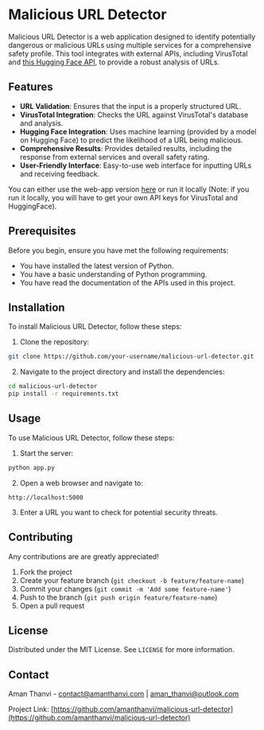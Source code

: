 # Malicious URL Detector

Malicious URL Detector is a web application designed to identify potentially dangerous or malicious URLs using multiple services for a comprehensive safety profile. This tool integrates with external APIs, including VirusTotal and [this Hugging Face API](https://huggingface.co/elftsdmr/malware-url-detect), to provide a robust analysis of URLs.

## Features

- **URL Validation**: Ensures that the input is a properly structured URL.
- **VirusTotal Integration**: Checks the URL against VirusTotal's database and analysis.
- **Hugging Face Integration**: Uses machine learning (provided by a model on Hugging Face) to predict the likelihood of a URL being malicious.
- **Comprehensive Results**: Provides detailed results, including the response from external services and overall safety rating.
- **User-Friendly Interface**: Easy-to-use web interface for inputting URLs and receiving feedback.

You can either use the web-app version [here](https://athanvi.pythonanywhere.com/) or run it locally (Note: if you run it locally, you will have to get your own API keys for VirusTotal and HuggingFace).

## Prerequisites

Before you begin, ensure you have met the following requirements:

- You have installed the latest version of Python.
- You have a basic understanding of Python programming.
- You have read the documentation of the APIs used in this project.

## Installation

To install Malicious URL Detector, follow these steps:

1. Clone the repository:

```bash
git clone https://github.com/your-username/malicious-url-detector.git
```

2. Navigate to the project directory and install the dependencies:

```bash
cd malicious-url-detector
pip install -r requirements.txt
```

## Usage

To use Malicious URL Detector, follow these steps:

1. Start the server:

```bash
python app.py
```

2. Open a web browser and navigate to:

```
http://localhost:5000
```

3. Enter a URL you want to check for potential security threats.

## Contributing

Any contributions are are greatly appreciated!

1. Fork the project
2. Create your feature branch (`git checkout -b feature/feature-name`)
3. Commit your changes (`git commit -m 'Add some feature-name'`)
4. Push to the branch (`git push origin feature/feature-name`)
5. Open a pull request

## License

Distributed under the MIT License. See `LICENSE` for more information.

## Contact

Aman Thanvi - contact@amanthanvi.com | aman_thanvi@outlook.com

Project Link: [https://github.com/amanthanvi/malicious-url-detector](https://github.com/amanthanvi/malicious-url-detector)
